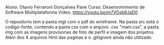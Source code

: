 Aluno: Otavio Ferraroni Gonçalves Pane
Curso: Desenvolvimento de Software Multiplataforma
Video: https://youtu.be/m7VGsb6JsD0

O repositorio tem a pasta mgt com o pdf do wireframe. 
Na pasta src está o codigo-fonte, contendo a pasta css com o arquivo .css "main.css",
a pasta img com as imagens provisorias de foto de perfil e imagem dos projetos.
Além dos 4 arquivos html das paginas e o .gitignore ainda não utilizado.